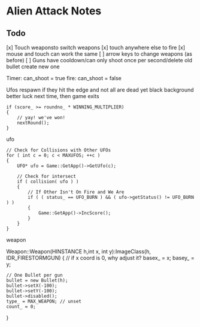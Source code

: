 # Alien Attack Notes

## Todo

[x] Touch weaponsto switch weapons
[x] touch anywhere else to fire
[x] mouse and touch can work the same
[ ] arrow keys to change weapons (as before)
[ ] Guns have cooldown/can only shoot once per second/delete old bullet create new one

Timer:
  can_shoot = true
fire:
  can_shoot = false

Ufos respawn if they hit the edge and not all are dead yet
black background
better luck next time, then game exits

	if (score_ >= roundno_ * WINNING_MULTIPLIER)
	{
		// yay! we've won!
		nextRound();
	}

ufo

	// Check for Collisions with Other UFOs
	for ( int c = 0; c < MAXUFOS; ++c )
	{
		UFO* ufo = Game::GetApp()->GetUfo(c);

		// Check for intersect
		if ( collision( ufo ) )
		{
			// If Other Isn't On Fire and We Are
			if ( ( status_ == UFO_BURN ) && ( ufo->getStatus() != UFO_BURN ) )
			{
				Game::GetApp()->IncScore();
			}
		}
	}
	
weapon

Weapon::Weapon(HINSTANCE h,int x, int y):ImageClass(h, IDR_FIRESTORMGUN)
{
	// if x coord is 0, why adjust it?
	basex_ = x;
	basey_ = y;
	
	// One Bullet per gun
	bullet = new Bullet(h);
	bullet->setX(-100);
	bullet->setY(-100);
	bullet->disabled();
	type_ = MAX_WEAPON; // unset
	count_ = 0;
}
